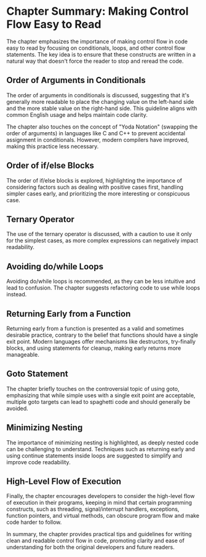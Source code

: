 # Chapter Summary: Making Control Flow Easy to Read

The chapter emphasizes the importance of making control flow in code easy to read by focusing on conditionals, loops, and other control flow statements. The key idea is to ensure that these constructs are written in a natural way that doesn't force the reader to stop and reread the code.

## Order of Arguments in Conditionals

The order of arguments in conditionals is discussed, suggesting that it's generally more readable to place the changing value on the left-hand side and the more stable value on the right-hand side. This guideline aligns with common English usage and helps maintain code clarity.

The chapter also touches on the concept of "Yoda Notation" (swapping the order of arguments) in languages like C and C++ to prevent accidental assignment in conditionals. However, modern compilers have improved, making this practice less necessary.

## Order of if/else Blocks

The order of if/else blocks is explored, highlighting the importance of considering factors such as dealing with positive cases first, handling simpler cases early, and prioritizing the more interesting or conspicuous case.

## Ternary Operator

The use of the ternary operator is discussed, with a caution to use it only for the simplest cases, as more complex expressions can negatively impact readability.

## Avoiding do/while Loops

Avoiding do/while loops is recommended, as they can be less intuitive and lead to confusion. The chapter suggests refactoring code to use while loops instead.

## Returning Early from a Function

Returning early from a function is presented as a valid and sometimes desirable practice, contrary to the belief that functions should have a single exit point. Modern languages offer mechanisms like destructors, try-finally blocks, and using statements for cleanup, making early returns more manageable.

## Goto Statement

The chapter briefly touches on the controversial topic of using goto, emphasizing that while simple uses with a single exit point are acceptable, multiple goto targets can lead to spaghetti code and should generally be avoided.

## Minimizing Nesting

The importance of minimizing nesting is highlighted, as deeply nested code can be challenging to understand. Techniques such as returning early and using continue statements inside loops are suggested to simplify and improve code readability.

## High-Level Flow of Execution

Finally, the chapter encourages developers to consider the high-level flow of execution in their programs, keeping in mind that certain programming constructs, such as threading, signal/interrupt handlers, exceptions, function pointers, and virtual methods, can obscure program flow and make code harder to follow.

In summary, the chapter provides practical tips and guidelines for writing clean and readable control flow in code, promoting clarity and ease of understanding for both the original developers and future readers.
